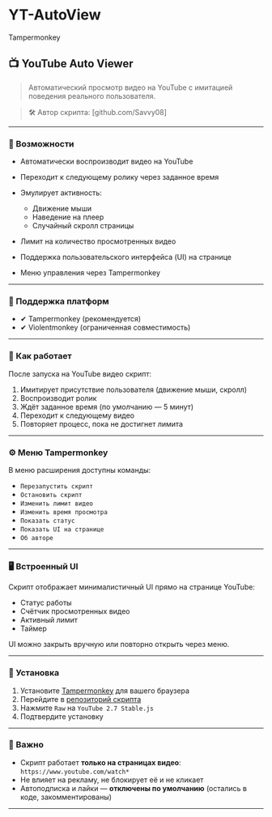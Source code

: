 # YT-AutoView
Tampermonkey

## 📺 YouTube Auto Viewer

> Автоматический просмотр видео на YouTube с имитацией поведения реального пользователя.

> 🛠 Автор скрипта: [github.com/Savvy08]

---

### 🚀 Возможности

* Автоматически воспроизводит видео на YouTube
* Переходит к следующему ролику через заданное время
* Эмулирует активность:

  * Движение мыши
  * Наведение на плеер
  * Случайный скролл страницы
* Лимит на количество просмотренных видео
* Поддержка пользовательского интерфейса (UI) на странице
* Меню управления через Tampermonkey

---

### 🧩 Поддержка платформ

* ✔ Tampermonkey (рекомендуется)
* ✔ Violentmonkey (ограниченная совместимость)

---

### 🧠 Как работает

После запуска на YouTube видео скрипт:

1. Имитирует присутствие пользователя (движение мыши, скролл)
2. Воспроизводит ролик
3. Ждёт заданное время (по умолчанию — 5 минут)
4. Переходит к следующему видео
5. Повторяет процесс, пока не достигнет лимита

---

### ⚙ Меню Tampermonkey

В меню расширения доступны команды:

* `Перезапустить скрипт`
* `Остановить скрипт`
* `Изменить лимит видео`
* `Изменить время просмотра`
* `Показать статус`
* `Показать UI на странице`
* `Об авторе`

---

### 🖥 Встроенный UI

Скрипт отображает минималистичный UI прямо на странице YouTube:

* Статус работы
* Счётчик просмотренных видео
* Активный лимит
* Таймер

UI можно закрыть вручную или повторно открыть через меню.

---

### 🔧 Установка

1. Установите [Tampermonkey](https://tampermonkey.net/) для вашего браузера
2. Перейдите в [репозиторий скрипта](https://github.com/Savvy08/YT-AutoView)
3. Нажмите `Raw` на `YouTube 2.7 Stable.js`
4. Подтвердите установку

---

### 🛑 Важно

* Скрипт работает **только на страницах видео**: `https://www.youtube.com/watch*`
* Не влияет на рекламу, не блокирует её и не кликает
* Автоподписка и лайки — **отключены по умолчанию** (остались в коде, закомментированы)

---
